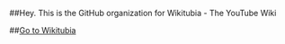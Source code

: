##Hey. This is the GitHub organization for Wikitubia - The YouTube Wiki


##[Go to Wikitubia](https://youtube.fandom.com)</big>

